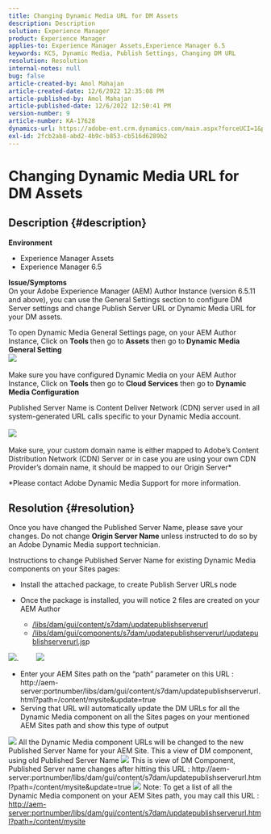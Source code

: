 ```yaml
---
title: Changing Dynamic Media URL for DM Assets
description: Description
solution: Experience Manager
product: Experience Manager
applies-to: Experience Manager Assets,Experience Manager 6.5
keywords: KCS, Dynamic Media, Publish Settings, Changing DM URL
resolution: Resolution
internal-notes: null
bug: false
article-created-by: Amol Mahajan
article-created-date: 12/6/2022 12:35:08 PM
article-published-by: Amol Mahajan
article-published-date: 12/6/2022 12:50:41 PM
version-number: 9
article-number: KA-17628
dynamics-url: https://adobe-ent.crm.dynamics.com/main.aspx?forceUCI=1&pagetype=entityrecord&etn=knowledgearticle&id=c1d04a69-6275-ed11-81aa-6045bd006e5a
exl-id: 2fcb2ab8-abd2-4b9c-b853-cb516d6289b2
---
```

# Changing Dynamic Media URL for DM Assets

## Description {#description}

<b>Environment</b>
- Experience Manager Assets
- Experience Manager 6.5

<b>Issue/Symptoms</b><br>On your Adobe Experience Manager (AEM) Author Instance (version 6.5.11 and above), you can use the General Settings section to configure DM Server settings and change Publish Server URL or Dynamic Media URL for your DM assets.

To open Dynamic Media General Settings page, on your AEM Author Instance, Click on <b>Tools </b>then go to<b> Assets </b>then go to<b> Dynamic Media General Setting</b>
 <br>![](assets/___c2d04a69-6275-ed11-81aa-6045bd006e5a___.png)<br> <br>Make sure you have configured Dynamic Media on your AEM Author Instance, Click on <b>Tools</b> then go to<b> Cloud Services</b> then go to <b>Dynamic Media Configuration</b>

Published Server Name is Content Deliver Network (CDN) server used in all system-generated URL calls specific to your Dynamic Media account.<br> <br>![](assets/___c4d04a69-6275-ed11-81aa-6045bd006e5a___.png)<br> <br>Make sure, your custom domain name is either mapped to Adobe’s Content Distribution Network (CDN) Server or in case you are using your own CDN Provider’s domain name, it should be mapped to our Origin Server\*

\*Please contact Adobe Dynamic Media Support for more information. 

## Resolution {#resolution}


Once you have changed the Published Server Name, please save your changes. Do not change <b>Origin Server Name</b> unless instructed to do so by an Adobe Dynamic Media support technician.

 Instructions to change Published Server Name for existing Dynamic Media components on your Sites pages:

- Install the attached package, to create Publish Server URLs node
- Once the package is installed, you will notice 2 files are created on your AEM Author

    - [/libs/dam/gui/content/s7dam/updatepublishserverurl](http://vgaur-wx-1:4502/crx/de/index.jsp#/crx.default/jcr%3aroot/libs/dam/gui/content/s7dam/updatepublishserverurl "View path in CRXDE Lite")
    - [/libs/dam/gui/components/s7dam/updatepublishserverurl/updatepublishserverurl.js](http://vgaur-wx-1:4502/crx/de/index.jsp#/crx.default/jcr%3aroot/libs/dam/gui/components/s7dam/updatepublishserverurl/updatepublishserverurl.jsp "View path in CRXDE Lite")p


![](assets/d326656d-3f49-ec11-8c62-000d3a5cbc3f.png).         ![](assets/20fc6673-3f49-ec11-8c62-000d3a5cbc3f.png)

- ​​​​​​​Enter your AEM Sites path on the “path” parameter on this URL : http://aem-server:portnumber/libs/dam/gui/content/s7dam/updatepublishserverurl.html?path=/content/mysite&update=true​​​​​​​
- Serving that URL will automatically update the DM URLs for all the Dynamic Media component on all the Sites pages on your mentioned AEM Sites path and show this type of output


![](assets/12ef597f-3f49-ec11-8c62-000d3a5cbc3f.png)
 All the Dynamic Media component URLs will be changed to the new Published Server Name for your AEM Site.
 This a view of DM component, using old Published Server Name
 ![](assets/59f64ca5-4049-ec11-8c62-000d3a5cbc3f.png)
 This is view of DM Component, Published Server name changes after hitting this URL : http://aem-server:portnumber/libs/dam/gui/content/s7dam/updatepublishserverurl.html?path=/content/mysite&update=true
 ![](assets/7a7449b1-4049-ec11-8c62-000d3a5cbc3f.png)
 Note: To get a list of all the Dynamic Media component on your AEM Sites path, you may call this URL : <u style="text-decoration:underline">http://aem-server:portnumber/libs/dam/gui/content/s7dam/updatepublishserverurl.html?path=/content/mysite</u>

 ​​​​​​​
